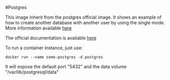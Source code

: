 #Postgres

This image inherit from the postgres official image.
It shows an example of how to create another database with another user by using the single mode.
More information available [here](http://stackoverflow.com/questions/26598738/how-to-create-user-database-in-script-for-docker-postgres)

The official documentation is available [here](https://registry.hub.docker.com/_/postgres/)

To run a container instance, just use: 

    docker run --name some-postgres -d postgres    

It will expose the default port "5432" and the data volume "/var/lib/postgresql/data"